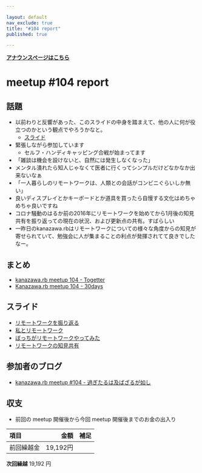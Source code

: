 ```yaml
---

layout: default
nav_exclude: true
title: "#104 report"
published: true

---
```


<div style="text-align: left;"><a href="/104/"><strong>アナウンスページはこちら</strong></a></div>

# meetup #104 report

## 話題

* 以前わりと反響があった、このスライドの中身を踏まえて、他の人に何が役立つのかという観点でやろうかなと。
  + [スライド](https://speakerdeck.com/sat/beteranji-shu-zhe-gaxin-siihuan-jing-deda-shi-bai-sitahua)
* 緊張しながら参加しています
  + セルフ・ハンディキャッピング合戦が始まってます
* 「雑談は機会を設けないと、自然には発生しなくなった」
* メンタル潰れたら知人じゃなくて医者に行くってシンプルだけどなかなか出来ないなぁ
* 「一人暮らしのリモートワークは、人類との会話がコンビニぐらいしか無い」
* 良いディスプレイとかキーボードとか道具を買ったら自慢する文化はめちゃめちゃ良いですね 
* コロナ騒動のはるか前の2016年にリモートワークを始めてから1月後の知見共有を振り返っての現在の状況、および更新点の共有。すばらしい
* 一昨日のkanazawa.rbはリモートワークについての様々な角度からの知見が寄せられていて、勉強会に人が集まることの利点が発揮されてて良きでしたなー。

## まとめ

* [kanazawa.rb meetup 104 - Togetter](https://togetter.com/li/1701854)
* [Kanazawa.rb meetup 104 - 30days](https://30d.jp/kzrb/94)


## スライド

* [リモートワークを振り返る](https://speakerdeck.com/takayukiatkwsk/look-back-on-remote-working)
* [私とリモートワーク](https://speakerdeck.com/cottondesu/remote-work-with-me)
* [ぼっちがリモートワークやってみた](https://speakerdeck.com/ryuseinomi/hotutikarimotowakuyatutemita)
* [リモートワークの知見共有](https://speakerdeck.com/sat/rimotowakufalsezhi-jian-gong-you)

## 参加者のブログ

* [kanazawa\.rb meetup \#104 \- 過ぎたるは及ばざるが如し](https://cotton-desu.hatenablog.com/entry/2021/04/27/130000)

## 収支

* 前回の meetup 開催後から今回 meetup 開催後までのお金の出入り

|項目                           |金額         |補足                                               |
|:------------------------------|------------:|:--------------------------------------------------|
| 前回繰越金                    |    19,192円 |                                                   |

**次回繰越**  19,192 円
